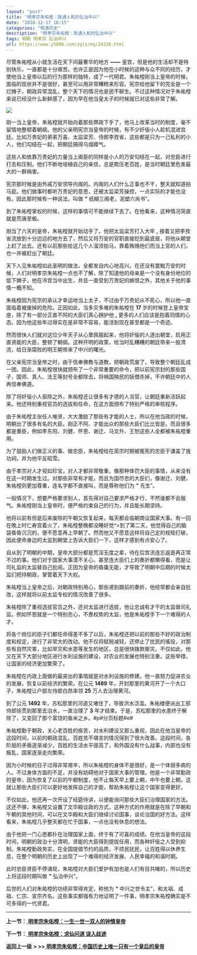 ```yaml
---
layout: "post"
title: "明孝宗朱佑樘：政通人和的弘治中兴"
date: "2018-12-17 16:15"
categories: "明清历史"
description: "明孝宗朱佑樘：政通人和的弘治中兴"
tags: 明朝 明孝宗 弘治中兴
url: https://www.y5000.com/zgls/mq/24336.html
---
```






尽管朱祐樘从小就生活在天下间最奢华的地方 **——**
皇宫，但是他的生活却不是特别快乐，一直都是十分艰苦。也许正是因为他在小时候的这种与众不同的经历，才使他当上皇帝以后的行为那样的独特，成了一代明君。朱祐樘刚当上皇帝的时候，面临的现状并不是很好，甚至可以用非常糟糕来形容。宪宗给他留下的完全是一个烂摊子，朝政异常混乱，整个天下的情况也是民不聊生。不过这种情况对于朱祐樘来说已经没什么新鲜感了，因为早在他当皇太子的时候就已对这些非常了解。

![](https://img.y5000.com/uploads/allimg/170726/12-1FH6135959192.jpg)

刚一当上皇帝，朱祐樘就开始向着那些弊政下手了，他马上改革当时的制度，毫不留情地整顿着朝纲。他的父亲明宪宗当皇帝的时候，有不少奸佞小人趁机混进宫廷。比如万贵妃的弟弟万喜、太监梁芳、侍郎李孜省，这些都是只为一己私利的小人，他们勾结在一起，把朝廷搞得乌烟瘴气。

这些人和依靠万贵妃的力量当上阁臣的同样是小人的万安勾结在一起，对忠臣进行打击和压制。他们不断地培植自己的亲信，总是欺压老百姓，是当时朝廷里危害最大的一群祸害。

宪宗那时候是由外戚万安领导内阁的。内阁的人们什么正事也不干，整天就知道拍马屁。他们做事时都听万贵妃的意思，还被太监梁芳操控，一点实际的才能也没有。因此那时候有一种说法，叫做
**“** 纸糊三阁老，泥塑六尚书”。

到了朱祐樘掌权的时候，这样的事情可不能继续下去了。在他看来，这种情况简直就是荒唐至极。

刚当了六天的皇帝，朱祐樘就开始动手了。他把太监梁芳打入大牢 **,**
接着又把李孜省流放到十分边远的地方去了，然后又将万安的官职直接贬到最底层，将他从朝堂上赶了出去。还有以前那些给这几个人溜须拍马，靠着贿赂他们而当上官的人们，也一并被赶出了朝廷。

天下人见朱祐樘如此圣明的做法，全都发自内心地高兴。在还没有罢黜万安的时候，人们对明孝宗朱祐樘一点也不了解，除了知道他的母亲是一个没有身份地位的低下婢子，他在冷宫当中出生，并且一直受到万贵妃的嫉恨之外，其他关于他的事情一概不知。

朱祐樘因为宪宗的承认才幸运地当上太子，不过由于万贵妃从不死心，所以他一直面临着被废掉的危险。正因如此，当多灾多难的朱祐樘在 **17**
岁的时候登上皇帝宝座，除了有一部分正直不阿的大臣们真心拥护他 **,**
更多的人们应该是抱着同情的心态。因为他这些年过得实在是非常不容易，能活到现在甚至都是一个奇迹。

然而很快人们就对这位少年天子从心里佩服起来，他将奸佞的人逐出朝堂，启用正直贤能的大臣，整顿了朝纲。这种开明的政策，给当时乱糟糟的朝廷带来一股清流，给日渐腐败的明王朝带来了中兴的曙光。

在父亲宪宗当皇帝之时，由于信奉佛教与道教，把朝政荒废了，导致整个朝廷乱成一团。因此，朱祐樘很快就颁布了一个非常重要的命令，把以前宪宗封的那些国子、国师、真人、法王等封号全都除去，将祸国殃民的妖僧杀掉，不许朝廷中的人再信奉佛道。

除了将奸佞小人驱除之外，朱祐樘还让很多有才德的人当官，让朝廷重新活跃起来。他还特别重视官员的选拔和任命，在这方面颁布了特别严格的审核程序。

由于朱祐樘主张任人唯贤，大大激励了那些有才能的人士，所以在他当政的时候，明朝出了很多有名的大臣。刚正不阿、才能出众的那些大臣们比比皆是。而且很多都是重臣，例如李东阳、刘健、怀恩、谢迁、马文升、王恕这些人全都被朱祐樘重用。

为了鼓励人们做正义的事、做忠臣，朱祐樘给在英宗时期被冤死的忠臣于谦盖了旌功祠，并为他平反昭雪。

由于孝宗对人才视如珍宝，对人才都非常敬重，像那种体罚大臣的事情，从来没有在这一时期发生过。对那些非常有才能，而且为国尽忠的大臣们，像谢迁、刘健，朱祐樘则更加尊重，连名字都不直接叫，而是尊称他们为
**“** 先生”。

一般情况下，想要严格要求别人，首先得对自己要求严格才行，不然谁都不会服气。朱祐樘刚当上皇帝时，便严格约束自己的行为，并且能长期坚持。

他将以前有但是后来废除的午朝又恢复起来，每天都会临朝商议国家大事。有一回在晚上时仁寿宫着火了，朱祐樘整晚都没睡好觉^>到了第二天，他觉得自己的脑袋昏昏沉沉的，便不愿意再上早朝了。然而他又不愿意这样将自己定的规矩打破，因此便命身边的太监到朝堂上告诉大臣们一下，这样才感到有点安心了。

自从到了明朝的中期，皇帝大部分都是荒淫无度之辈，待在后宫流连忘返是再正常不过的事。他们对于国家大事漠不关心，甚至连大臣们上的奏折都懒得看，而是让司礼监的太监替自己批阅。正因为皇帝的昏庸无能，才导致了明朝中后期的时候太监们把持朝政，掌管着天下大权。

朱祐樘当上皇帝之后，对朝政特别用心，那些递到跟前的奏折，他经常都会亲自批改，这样就将以前太监专权的情况改善了很多。

朱祐樘除了重视选拔官员之外，还对太监进行选拔，他让忠诚有才干的太监做司礼监。例如怀恩就是一个特别忠心，不畏权势的太监，他是朱祐樘手下一个难得的人才。

将各个岗位的臣子们都任命得差不多了以后，朱祐樘还把以前的那些不好的政治制度和规定，进行了非常大的改动。他不仅将赋税减轻，还停止了扰民的徭役，对那些有自然灾害，比如旱灾和水患等发生的地区，总是很快拨款赈灾。不仅如此，他又在天下大部分地区进行水利设施的建设，对农业的发展也特别注重。这些举措，让国家的经济更加繁荣了。

朱祐樘在内政上面做的最突出的事情就是对水利设施的修建。他一直努力促进农业的发展，恢复以前经济的繁荣。在公元 **1489**
年，开封那里的黄河开了一个大口子，朱祐樘让户部左侍郎白昂率领 **25** 万人去治理黄河。

到了公元 **1492** 年，苏松那里的河道又堵住了，导致洪水泛滥。朱祐楼便派出工部侍郎徐贯到那里去治水，一直治理了 **3**
年才结束。于是，苏松那里的水患终于解除了，又变回了那个富饶的鱼米之乡。#p#分页标题#e#

朱祐樘勤于朝政，关心老百姓的疾苦，对水利建设又那么重视，因此在他当皇帝的这段时间，以前的朝政混乱、百姓苦不堪言的情况得到了很大改善。这段时间，各阶层的矛盾逐渐减少，百姓的生活水平提高了，和外国没有什么战事，内部也没有叛乱，国家逐渐走向繁荣。

因为小时候的日子过得非常艰辛，所以朱祐樘的身体不是很好，是一个体弱多病的人。不过身体方面的不足，并没有妨碍他对于国家大事的管理。他是一个非常勤政的皇帝，因为恢复了以前的午朝制度，他不止每天早上要上朝，中午也要上朝。这就让那些大臣们可以更好地发挥自己的才能，帮助朱祐樘让这个国家变得更好。

不仅如此，他还再一次开设了经筵侍讲，以便能询问那些大臣们治理国家的方法。这还不够，朱祐樘又设置了文华殿议政的方式，这种方式的作用就是在除了早朝和午朝的其他时间，可以在文华殿和大臣们继续讨论国事，谈论治国的好方法。这样看来，朱祐樘几乎整天都在忙于国事，一点也没有休息的想法。

由于他把一门心思都扑在治理国家上面，终于有了可喜的成绩。在他当皇帝的这段时间，明朝的政治十分清明，贤能的大臣得到提拔任用，而各种奸佞之人受到抑制。朱祐樘勤政务实，在全国提倡节约的品质，不烦民扰民，让百姓得以休养生息，在整个明朝的历史上出现了一个难得的经济发展、人民幸福的和谐时期。

此时忠臣贤臣不停涌现，朱祐樘对大臣们爱护有加也是人们有目共睹的，所以历史上将这段时期叫做 **“** 弘治中兴”。

后世的人们对朱祐樘的功绩非常得肯定，称他为 **“**
中兴之世令主”，和太祖、成祖、仁宗、宣宗齐名。这些事实都强有力地证明了一件事，明孝宗朱祐樘确实是不可多得的一代贤君。

* * *

**上一节：**[ **明孝宗朱佑樘：一生一世一双人的钟情皇帝**](https://www.y5000.com/zgls/mq/24335.html)

**下一节：**[ **明孝宗朱佑樘：求仙问道 误入歧途**](https://www.y5000.com/zgls/mq/24337.html)

**返回上一级** **> >>**[
**明孝宗朱佑樘：中国历史上唯一只有一个皇后的皇帝**](https://www.y5000.com/zgls/mq/24330.html)
